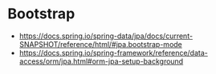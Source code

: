 # Bootstrap

- https://docs.spring.io/spring-data/jpa/docs/current-SNAPSHOT/reference/html/#jpa.bootstrap-mode
- https://docs.spring.io/spring-framework/reference/data-access/orm/jpa.html#orm-jpa-setup-background